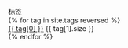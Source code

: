 <div class="card">
    <div class="card-header">标签</div>
    <div class="list-group list-group-flush">
        {% for tag in site.tags reversed %}
        <div class="list-group-item">
            <a href="/pages-tags.html#{{ tag[0] }}-ref">{{ tag[0] }}</a>
            <span class="tag tag-pill tag-default">{{ tag[1].size }}</span>
        </div>
        {% endfor %}
    </div>
</div>
